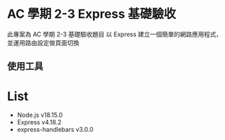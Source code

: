 # AC 學期 2-3 Express 基礎驗收

此專案為 AC 學期 2-3 基礎驗收題目
以 Express 建立一個簡單的網路應用程式，並運用路由設定做頁面切換

## 使用工具

# List

- Node.js v18.15.0
- Express v4.18.2
- express-handlebars v3.0.0
